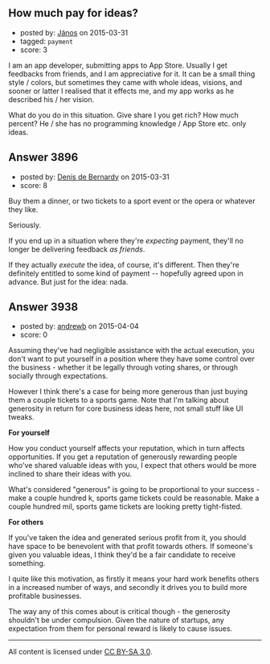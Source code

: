 ## How much pay for ideas?

- posted by: [János](https://stackexchange.com/users/85903/j-nos) on 2015-03-31
- tagged: `payment`
- score: 3

I am an app developer, submitting apps to App Store. Usually I get feedbacks from friends, and I am appreciative for it. It can be a small thing style / colors,  but sometimes they came with whole ideas, visions, and sooner or latter I realised that it effects me, and my app works as he described his / her vision.

What do you do in this situation. Give share I you get rich? How much percent? He / she has no programming knowledge / App Store etc. only ideas.


## Answer 3896

- posted by: [Denis de Bernardy](https://stackexchange.com/users/182468/denis-de-bernardy) on 2015-03-31
- score: 8

Buy them a dinner, or two tickets to a sport event or the opera or whatever they like.

Seriously.

If you end up in a situation where they're *expecting* payment, they'll no longer be delivering feedback *as friends*.

If they actually *execute* the idea, of course, it's different. Then they're definitely entitled to some kind of payment -- hopefully agreed upon in advance. But just for the idea: nada.


## Answer 3938

- posted by: [andrewb](https://stackexchange.com/users/1340467/andrewb) on 2015-04-04
- score: 0

Assuming they've had negligible assistance with the actual execution, you don't want to put yourself in a position where they have some control over the business - whether it be legally through voting shares, or through socially through expectations.

However I think there's a case for being more generous than just buying them a couple tickets to a sports game. Note that I'm talking about generosity in return for core business ideas here, not small stuff like UI tweaks.

**For yourself**

How you conduct yourself affects your reputation, which in turn affects opportunities. If you get a reputation of generously rewarding people who've shared valuable ideas with you, I expect that others would be more inclined to share their ideas with you.

What's considered "generous" is going to be proportional to your success - make a couple hundred k, sports game tickets could be reasonable. Make a couple hundred mil, sports game tickets are looking pretty tight-fisted.

**For others**

If you've taken the idea and generated serious profit from it, you should have space to be benevolent with that profit towards others. If someone's given you valuable ideas, I think they'd be a fair candidate to receive something.

I quite like this motivation, as firstly it means your hard work benefits others in a increased number of ways, and secondly it drives you to build more profitable businesses.

The way any of this comes about is critical though - the generosity shouldn't be under compulsion. Given the nature of startups, any expectation from them for personal reward is likely to cause issues.



---

All content is licensed under [CC BY-SA 3.0](https://creativecommons.org/licenses/by-sa/3.0/).
